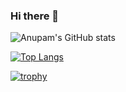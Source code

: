 ### Hi there 👋

![Anupam's GitHub stats](https://github-readme-stats.vercel.app/api?username=anupam2020&count_private=true&show_icons=true&theme=radical)

[![Top Langs](https://github-readme-stats.vercel.app/api/top-langs/?username=anupam2020&layout=compact)](https://github.com/anuraghazra/github-readme-stats)

[![trophy](https://github-profile-trophy.vercel.app/?username=anupam2020&theme=onedark)](https://github.com/ryo-ma/github-profile-trophy)
